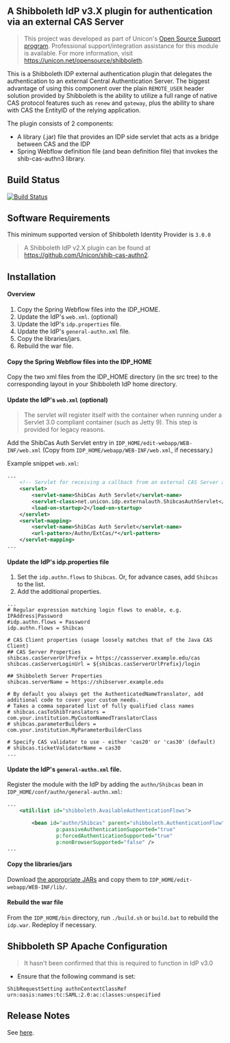 ## A Shibboleth IdP v3.X plugin for authentication via an external CAS Server

> This project was developed as part of Unicon's [Open Source Support program](https://unicon.net/support). Professional support/integration assistance for this module is available. For more information, visit <https://unicon.net/opensource/shibboleth>.

This is a Shibboleth IDP external authentication plugin that delegates the authentication to an external 
Central Authentication Server. The biggest advantage of using this component over the plain 
`REMOTE_USER` header solution provided by Shibboleth is the ability to utilize a full range 
of native CAS protocol features such as `renew` and `gateway`, plus the ability to share with CAS the 
EntityID of the relying application.

The plugin consists of 2 components:
* A library (.jar) file that provides an IDP side servlet that acts as a bridge between CAS and the IDP
* Spring Webflow definition file (and bean definition file) that invokes the shib-cas-authn3 library.

Build Status
-------------------------------------------------------------
[![Build Status](https://travis-ci.org/Unicon/shib-cas-authn3.svg?branch=master)](https://travis-ci.org/Unicon/shib-cas-authn3)

Software Requirements
-------------------------------------------------------------
This minimum supported version of Shibboleth Identity Provider is `3.0.0`

> A Shibboleth IdP v2.X plugin can be found at <https://github.com/Unicon/shib-cas-authn2>.

Installation
---------------------------------------------------------------

#### Overview

1. Copy the Spring Webflow files into the IDP_HOME.
1. Update the IdP's `web.xml`. (optional)
1. Update the IdP's `idp.properties` file.
1. Update the IdP's `general-authn.xml` file.
1. Copy the libraries/jars.
1. Rebuild the war file.

#### Copy the Spring Webflow files into the IDP_HOME
Copy the two xml files from the IDP_HOME directory (in the src tree) to the corresponding layout in your Shibboleth IdP home directory.

#### Update the IdP's `web.xml` (optional)
> The servlet will register itself with the container when running under a Servlet 3.0 compliant container (such as Jetty 9).
This step is provided for legacy reasons.

Add the ShibCas Auth Servlet entry in `IDP_HOME/edit-webapp/WEB-INF/web.xml` (Copy from `IDP_HOME/webapp/WEB-INF/web.xml`, if necessary.)

Example snippet `web.xml`:

```xml
...
    <!-- Servlet for receiving a callback from an external CAS Server and continues the IdP login flow -->
    <servlet>
        <servlet-name>ShibCas Auth Servlet</servlet-name>
        <servlet-class>net.unicon.idp.externalauth.ShibcasAuthServlet</servlet-class>
        <load-on-startup>2</load-on-startup>
    </servlet>
    <servlet-mapping>
        <servlet-name>ShibCas Auth Servlet</servlet-name>
        <url-pattern>/Authn/ExtCas/*</url-pattern>
    </servlet-mapping>
...
```

#### Update the IdP's idp.properties file

1. Set the `idp.authn.flows` to `Shibcas`. Or, for advance cases, add `Shibcas` to the list.
1. Add the additional properties.

```
...
# Regular expression matching login flows to enable, e.g. IPAddress|Password
#idp.authn.flows = Password
idp.authn.flows = Shibcas

# CAS Client properties (usage loosely matches that of the Java CAS Client)
## CAS Server Properties
shibcas.casServerUrlPrefix = https://cassserver.example.edu/cas
shibcas.casServerLoginUrl = ${shibcas.casServerUrlPrefix}/login

## Shibboleth Server Properties
shibcas.serverName = https://shibserver.example.edu

# By default you always get the AuthenticatedNameTranslator, add additional code to cover your custom needs.
# Takes a comma separated list of fully qualified class names
# shibcas.casToShibTranslators = com.your.institution.MyCustomNamedTranslatorClass
# shibcas.parameterBuilders = com.your.institution.MyParameterBuilderClass

# Specify CAS validator to use - either 'cas20' or 'cas30' (default)
# shibcas.ticketValidatorName = cas30
...
```

#### Update the IdP's `general-authn.xml` file.
Register the module with the IdP by adding the `authn/Shibcas` bean in `IDP_HOME/conf/authn/general-authn.xml`:

```xml
...
    <util:list id="shibboleth.AvailableAuthenticationFlows">

        <bean id="authn/Shibcas" parent="shibboleth.AuthenticationFlow"
                p:passiveAuthenticationSupported="true"
                p:forcedAuthenticationSupported="true"
                p:nonBrowserSupported="false" />
...
```

#### Copy the libraries/jars
Download [the appropriate JARs](https://github.com/Unicon/shib-cas-authn3/releases/) and copy them to `IDP_HOME/edit-webapp/WEB-INF/lib/`.

#### Rebuild the war file
From the `IDP_HOME/bin` directory, run `./build.sh` or `build.bat` to rebuild the `idp.war`. Redeploy if necessary.

Shibboleth SP Apache Configuration
-------------------------------------------------------------
> It hasn't been confirmed that this is required to function in IdP v3.0

* Ensure that the following command is set:

```
ShibRequestSetting authnContextClassRef urn:oasis:names:tc:SAML:2.0:ac:classes:unspecified
```

Release Notes
-------------------------------------------------------------
See [here](https://github.com/Unicon/shib-cas-authn3/releases/).
